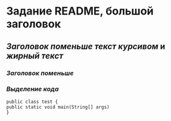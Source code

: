 # **Задание README, большой заголовок**
## *Заголовок поменьше* _текст курсивом_ и *жирный текст*
### *Заголовок поменьше*
### _Выделение кода_
```
public class test {
public static void main(String[] args)
}
```